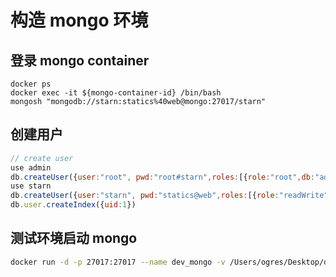 # 构造 mongo 环境

## 登录 mongo container

```shell
docker ps
docker exec -it ${mongo-container-id} /bin/bash
mongosh "mongodb://starn:statics%40web@mongo:27017/starn"
```

## 创建用户

```js
// create user
use admin
db.createUser({user:"root", pwd:"root#starn",roles:[{role:"root",db:"admin"}]})
use starn
db.createUser({user:"starn", pwd:"statics@web",roles:[{role:"readWrite",db:"starn"}]})
db.user.createIndex({uid:1})
```

## 测试环境启动 mongo

```sh
docker run -d -p 27017:27017 --name dev_mongo -v /Users/ogres/Desktop/data:/data/db mongo
```
